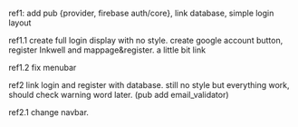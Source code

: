 ref1: add pub {provider, firebase auth/core}, link database, simple login layout

ref1.1 create full login display with no style. create google account button, register Inkwell and mappage&register. a little bit link

ref1.2 fix menubar 


ref2 link login and register with database. still no style but everything work, should check warning word later. (pub add email_validator)

ref2.1 change navbar.